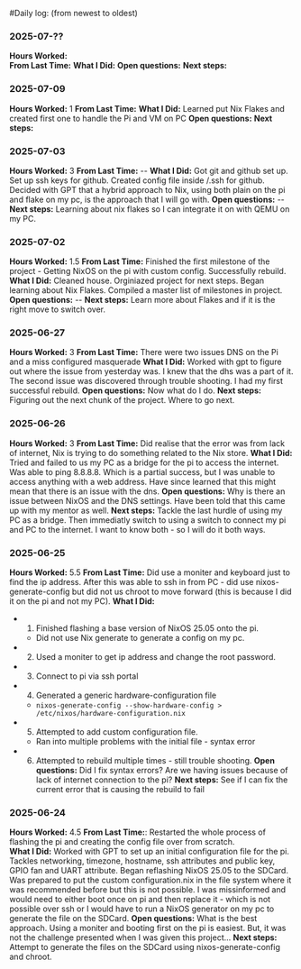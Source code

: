 #Daily log: (from newest to oldest)
### 2025-07-??
**Hours Worked:**  
**From Last Time:** 
**What I Did:** 
**Open questions:**
**Next steps:**

### 2025-07-09
**Hours Worked:**  1
**From Last Time:** 
**What I Did:** Learned put Nix Flakes and created first one to handle the Pi and VM on PC
**Open questions:**
**Next steps:**

### 2025-07-03
**Hours Worked:**  3
**From Last Time:** --
**What I Did:** Got git and github set up.  Set up ssh keys for github.  Created config file inside /.ssh for github. Decided with GPT that a hybrid approach to Nix, using both plain on the pi and flake on my pc, is the approach that I will go with.
**Open questions:** --
**Next steps:** Learning about nix flakes so I can integrate it on with QEMU on my PC.

### 2025-07-02
**Hours Worked:** 1.5 
**From Last Time:** Finished the first milestone of the project - Getting NixOS on the pi with custom config. Successfully rebuild.
**What I Did:** Cleaned house. Orginiazed project for next steps.  Began learning about Nix Flakes. Compiled a master list of milestones in project.
**Open questions:** --
**Next steps:** Learn more about Flakes and if it is the right move to switch over.

### 2025-06-27
**Hours Worked:** 3 
**From Last Time:** There were two issues DNS on the Pi and a miss configured masquerade
**What I Did:** Worked with gpt to figure out where the issue from yesterday was.  I knew that the dhs was a part of it.  The second issue was discovered through trouble shooting.  I had my first successful rebuild.
**Open questions:** Now what do I do.
**Next steps:** Figuring out the next chunk of the project.  Where to go next.

### 2025-06-26
**Hours Worked:** 3 
**From Last Time:** Did realise that the error was from lack of internet, Nix is trying to do something related to the Nix store.
**What I Did:** Tried and failed to us my PC as a bridge for the pi to access the internet.  Was able to ping 8.8.8.8. Which is a partial success, but I was unable to access anything with a web address.  Have since learned that this might mean that there is an issue with the dns.
**Open questions:** Why is there an issue between NixOS and the DNS settings.  Have been told that this came up with my mentor as well.
**Next steps:** Tackle the last hurdle of using my PC as a bridge.  Then immediatly switch to using a switch to connect my pi and PC to the internet.  I want to know both - so I will do it both ways.

### 2025-06-25 
**Hours Worked:** 5.5
**From Last Time:** Did use a moniter and keyboard just to find the ip address.  After this was able to ssh in from PC - did use nixos-generate-config but did not us chroot to move forward (this is because I did it on the pi and not my PC).
**What I Did:**  
- 1. Finished flashing a base version of NixOS 25.05 onto the pi.
  - Did not use Nix generate to generate a config on my pc.  
- 2. Used a moniter to get ip address and change the root password.
- 3. Connect to pi via ssh portal
- 4. Generated a generic hardware-configuration file
  - `nixos-generate-config --show-hardware-config > /etc/nixos/hardware-configuration.nix`
- 5. Attempted to add custom configuration file.
  - Ran into multiple problems with the initial file - syntax error
- 6. Attempted to rebuild multiple times - still trouble shooting.
**Open questions:**  Did I fix syntax errors?  Are we having issues because of lack of internet connection to the pi?
**Next steps:** See if I can fix the current error that is causing the rebuild to fail

### 2025-06-24
**Hours Worked:** 4.5
**From Last Time:**: Restarted the whole process of flashing the pi and creating the config file over from scratch.  
**What I Did:**  Worked with GPT to set up an initial configuration file for the pi. Tackles networking, timezone, hostname, ssh attributes and public key, GPIO fan and UART attribute.  Began reflashing NixOS 25.05 to the SDCard.  Was prepared to put the custom configuration.nix in the file system where it was recommended before but this is not possible.  I was missinformed and would need to either boot once on pi and then replace it - which is not possible over ssh or I would have to run a NixOS generator on my pc to generate the file on the SDCard.
**Open questions:**  What is the best approach.  Using a moniter and booting first on the pi is easiest. But, it was not the challenge presented when I was given this project...
**Next steps:** Attempt to generate the files on the SDCard using nixos-generate-config and chroot.

